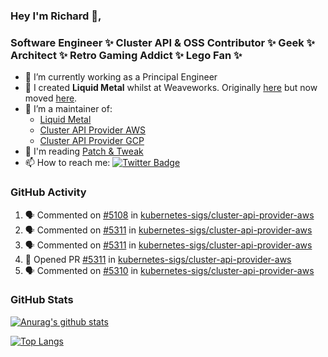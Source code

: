 ### Hey I'm Richard 👋, 

<h3 align="left">Software Engineer ✨ Cluster API & OSS Contributor ✨ Geek ✨ Architect ✨ Retro Gaming Addict ✨ Lego Fan ✨</h3>

- 🔭 I’m currently working as a Principal Engineer
- 📯 I created **Liquid Metal** whilst at Weaveworks. Originally [here](https://github.com/weaveworks-liquidmetal) but now moved [here](https://github.com/liquidmetal-dev).
- 👯 I’m a maintainer of:
  -  [Liquid Metal](https://github.com/liquidmetal-dev)
  -  [Cluster API Provider AWS](https://github.com/kubernetes-sigs/cluster-api-provider-aws)
  -  [Cluster API Provider GCP](https://github.com/kubernetes-sigs/cluster-api-provider-gcp)
- 💬 I'm reading [Patch & Tweak](https://bjooks.com/products/patch-tweak-exploring-modular-synthesis)
- 📫 How to reach me: [![Twitter Badge](https://img.shields.io/badge/-@fruit_case-00acee?style=flat&logo=Twitter&logoColor=white)](https://twitter.com/intent/follow?screen_name=fruit_case "Follow on Twitter")

### GitHub Activity 

<!--START_SECTION:activity-->
1. 🗣 Commented on [#5108](https://github.com/kubernetes-sigs/cluster-api-provider-aws/pull/5108#issuecomment-2606670884) in [kubernetes-sigs/cluster-api-provider-aws](https://github.com/kubernetes-sigs/cluster-api-provider-aws)
2. 🗣 Commented on [#5311](https://github.com/kubernetes-sigs/cluster-api-provider-aws/pull/5311#issuecomment-2606568106) in [kubernetes-sigs/cluster-api-provider-aws](https://github.com/kubernetes-sigs/cluster-api-provider-aws)
3. 🗣 Commented on [#5311](https://github.com/kubernetes-sigs/cluster-api-provider-aws/pull/5311#issuecomment-2606567747) in [kubernetes-sigs/cluster-api-provider-aws](https://github.com/kubernetes-sigs/cluster-api-provider-aws)
4. 💪 Opened PR [#5311](https://github.com/kubernetes-sigs/cluster-api-provider-aws/pull/5311) in [kubernetes-sigs/cluster-api-provider-aws](https://github.com/kubernetes-sigs/cluster-api-provider-aws)
5. 🗣 Commented on [#5310](https://github.com/kubernetes-sigs/cluster-api-provider-aws/pull/5310#issuecomment-2605616698) in [kubernetes-sigs/cluster-api-provider-aws](https://github.com/kubernetes-sigs/cluster-api-provider-aws)
<!--END_SECTION:activity-->

### GitHub Stats

[![Anurag's github stats](https://github-readme-stats.vercel.app/api?username=richardcase&count_private=true&show_icons=true)](https://github.com/anuraghazra/github-readme-stats)

[![Top Langs](https://github-readme-stats.vercel.app/api/top-langs/?username=richardcase&hide=html&layout=compact)](https://github.com/anuraghazra/github-readme-stats)
